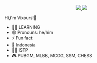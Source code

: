<div align="center">
<a href="https://www.instagram.com/vixcxoursss?igsh=YzRsajNhaXB4eGFy">
    <img
        src="<div align="center">
<a href="https://www.instagram.com/vixcxoursss?igsh=YzRsajNhaXB4eGFy">
    <img
        src="[![Typing SVG](https://readme-typing-svg.herokuapp.com?font=Helvetica&pause=1000&width=435&lines=Do+it+if+you+can+do+it.;Hi%2C+i'm+vixours!+)](https://git.io/typing-svg)"
        />
    </a>
</p>
</div>

Hi,i'm Vixours!👋
- 👨‍💻 LEARNING
- 😄 Pronouns: he/him
- ⚡ Fun fact:
- 📍 Indonesia
- 👨‍🔧 ISTP
- 🎮 PUBGM, MLBB, MCGG, SSM, CHESS
